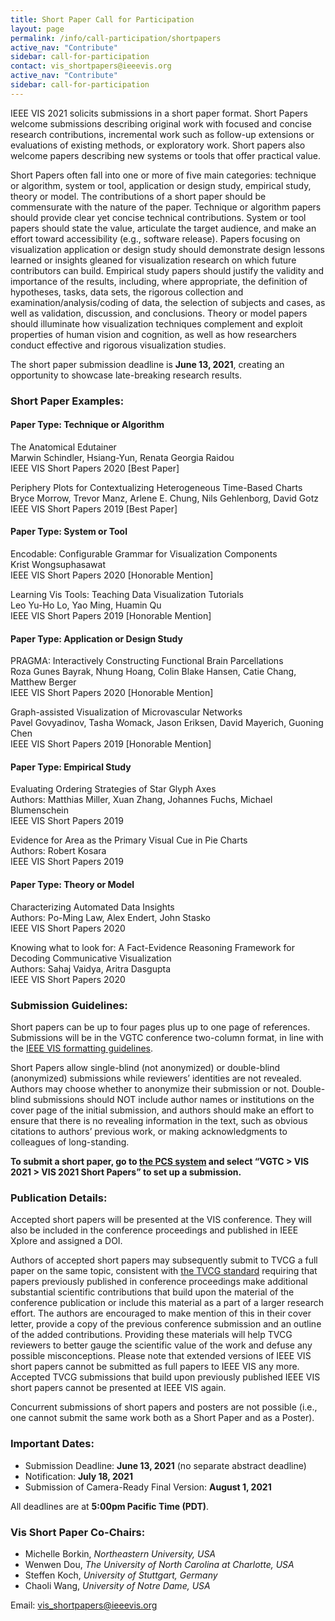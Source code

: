 ```yaml
---
title: Short Paper Call for Participation
layout: page
permalink: /info/call-participation/shortpapers
active_nav: "Contribute"
sidebar: call-for-participation
contact: vis_shortpapers@ieeevis.org
active_nav: "Contribute"
sidebar: call-for-participation
---
```


IEEE VIS 2021 solicits submissions in a short paper format. Short Papers welcome submissions describing original work with focused and concise research contributions, incremental work such as follow-up extensions or evaluations of existing methods, or exploratory work. Short papers also welcome papers describing new systems or tools that offer practical value. 

Short Papers often fall into one or more of five main categories: technique or algorithm, system or tool, application or design study, empirical study, theory or model. The contributions of a short paper should be commensurate with the nature of the paper. Technique or algorithm papers should provide clear yet concise technical contributions. System or tool papers should state the value, articulate the target audience, and make an effort toward accessibility (e.g., software release). Papers focusing on visualization application or design study should demonstrate design lessons learned or insights gleaned for visualization research on which future contributors can build. Empirical study papers should justify the validity and importance of the results, including, where appropriate, the definition of hypotheses, tasks, data sets, the rigorous collection and examination/analysis/coding of data, the selection of subjects and cases, as well as validation, discussion, and conclusions. Theory or model papers should illuminate how visualization techniques complement and exploit properties of human vision and cognition, as well as how researchers conduct effective and rigorous visualization studies.

The short paper submission deadline is **June 13, 2021**, creating an opportunity to showcase late-breaking research results.

### Short Paper Examples:

#### Paper Type: Technique or Algorithm
The Anatomical Edutainer\
Marwin Schindler, Hsiang-Yun, Renata Georgia Raidou\
IEEE VIS Short Papers 2020 \[Best Paper\]

Periphery Plots for Contextualizing Heterogeneous Time-Based Charts\
Bryce Morrow, Trevor Manz, Arlene E. Chung, Nils Gehlenborg, David Gotz\
IEEE VIS Short Papers 2019 \[Best Paper\]

#### Paper Type: System or Tool
Encodable: Configurable Grammar for Visualization Components\
Krist Wongsuphasawat\
IEEE VIS Short Papers 2020 \[Honorable Mention\]

Learning Vis Tools: Teaching Data Visualization Tutorials\
Leo Yu-Ho Lo, Yao Ming, Huamin Qu\
IEEE VIS Short Papers 2019 \[Honorable Mention\]

#### Paper Type: Application or Design Study
PRAGMA: Interactively Constructing Functional Brain Parcellations\
Roza Gunes Bayrak, Nhung Hoang, Colin Blake Hansen, Catie Chang, Matthew Berger\
IEEE VIS Short Papers 2020 \[Honorable Mention\]

Graph-assisted Visualization of Microvascular Networks\
Pavel Govyadinov, Tasha Womack, Jason Eriksen, David Mayerich, Guoning Chen\
IEEE VIS Short Papers 2019 \[Honorable Mention\]

#### Paper Type: Empirical Study
Evaluating Ordering Strategies of Star Glyph Axes\
Authors: Matthias Miller, Xuan Zhang, Johannes Fuchs, Michael Blumenschein\
IEEE VIS Short Papers 2019

Evidence for Area as the Primary Visual Cue in Pie Charts\
Authors: Robert Kosara\
IEEE VIS Short Papers 2019

#### Paper Type: Theory or Model
Characterizing Automated Data Insights\
Authors: Po-Ming Law, Alex Endert, John Stasko\
IEEE VIS Short Papers 2020

Knowing what to look for: A Fact-Evidence Reasoning Framework for Decoding Communicative Visualization\
Authors: Sahaj Vaidya, Aritra Dasgupta\
IEEE VIS Short Papers 2020

### Submission Guidelines:

Short papers can be up to four pages plus up to one page of references. Submissions will be in the VGTC conference two-column format, in line with the [IEEE VIS formatting guidelines](https://tc.computer.org/vgtc/publications/conference/).

Short Papers allow single-blind (not anonymized) or double-blind (anonymized) submissions while reviewers’ identities are not revealed. Authors may choose whether to anonymize their submission or not. Double-blind submissions should NOT include author names or institutions on the cover page of the initial submission, and authors should make an effort to ensure that there is no revealing information in the text, such as obvious citations to authors’ previous work, or making acknowledgments to colleagues of long-standing.

**To submit a short paper, go to [the PCS system](https://new.precisionconference.com/submissions) and select “VGTC > VIS 2021 > VIS 2021 Short Papers” to set up a submission.**


### Publication Details:
Accepted short papers will be presented at the VIS conference. They will also be included in the conference proceedings and published in IEEE Xplore and assigned a DOI.  

Authors of accepted short papers may subsequently submit to TVCG a full paper on the same topic, consistent with [the TVCG standard](https://www.computer.org/publications/author-resources/peer-review/journals#preliminary) requiring that papers previously published in conference proceedings make additional substantial scientific contributions that build upon the material of the conference publication or include this material as a part of a larger research effort. The authors are encouraged to make mention of this in their cover letter, provide a copy of the previous conference submission and an outline of the added contributions. Providing these materials will help TVCG reviewers to better gauge the scientific value of the work and defuse any possible misconceptions. Please note that extended versions of IEEE VIS short papers cannot be submitted as full papers to IEEE VIS any more. Accepted TVCG submissions that build upon previously published IEEE VIS short papers cannot be presented at IEEE VIS again. 
 
Concurrent submissions of short papers and posters are not possible (i.e., one cannot submit the same work both as a Short Paper and as a Poster).

### Important Dates:

* Submission Deadline: **June 13, 2021** (no separate abstract deadline)
* Notification: **July 18, 2021**
* Submission of Camera-Ready Final Version: **August 1, 2021**

All deadlines are at **5:00pm Pacific Time (PDT)**.

### Vis Short Paper Co-Chairs:

* Michelle Borkin, *Northeastern University, USA*
* Wenwen Dou, *The University of North Carolina at Charlotte, USA*
* Steffen Koch, *University of Stuttgart, Germany*
* Chaoli Wang, *University of Notre Dame, USA*

Email: [vis_shortpapers@ieeevis.org](mailto:vis_shortpapers@ieeevis.org)

